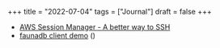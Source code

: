 +++
title = "2022-07-04"
tags = ["Journal"]
draft = false
+++

-   [AWS Session Manager - A better way to SSH](http://sawers.com/blog/aws-session-manager-a-better-way-to-ssh/)
-   [faunadb client demo](https://github.com/ali2210/faunadb_client_demo) ()